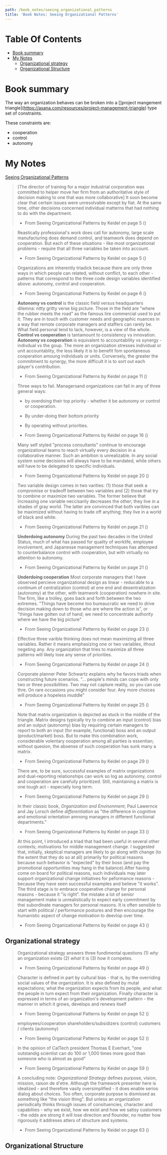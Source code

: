 ```yaml
---
path: /book_notes/seeing_organizational_patterns
title: 'Book Notes: Seeing Organizational Patterns'
---
```

# Table Of Contents

<!-- toc -->

- [Book summary](#book-summary)
- [My Notes](#my-notes)
  * [Organizational strategy](#organizational-strategy)
  * [Organizational Structure](#organizational-structure)

<!-- tocstop -->

# Book summary

The way an organization behaves can be broken into a []project mangement triangle](https://asana.com/resources/project-management-triangle) type set of constraints.

These constraints are:

  * cooperation
  * control
  * autonomy


# My Notes

[Seeing Organizational Patterns](https://www.amazon.com/Seeing-Organizational-Patterns-Robert-Keidel-dp-1881052656/dp/1881052656/ref=mt_other?_encoding=UTF8&me=&qid=1631037159)



> [The director of training for a major industrial corporation was committed to helper move her firm from an authoritative style of decision making to one that was more collaborative] It soon become clear that certain issues were unresolvable except by fiat. At the same time, other decisions concerned individual matterns that had nothing to do with the department.
> 
> - From Seeing Organizational Patterns by Keidel on page 5 ()



> Reastically professional's work does call for autonomy, large scale manufacturing does demand control, and teamwork does depend on cooperation. But each of these situations - like most organizational problems - require that all three variables be taken into account.
> 
> - From Seeing Organizational Patterns by Keidel on page 5 ()


> Organizations are inherently triadick because there are only three ways in which people can related, without conflict, to each other - patterns that correspond to the three code design variables identified above: autonomy, control and cooperation.
> 
> - From Seeing Organizational Patterns by Keidel on page 6 ()


> **Autonomy vs control** is the classic field versus headquarters dilemna: nitty gritty verse big picture. Those in the field are "where the rubber meets the road" as the famous tire commercial used to put it. They are in touch with customer needs and geographic nuances in a way that remote corporate managers and staffers can rarely be. What field personal tend to lack, however, is a view of the whole.
> **Control vs cooperation** is tantamount to consistency vs innovation.
> **Autonomy vs cooperation** is equivalent to accountability vs synergy - indivdual vs the goup. The more an organization stresses individual or unit accountablity, the less likely it is to benefit fom spontaneous cooperation amoung individuals or units. Conversely, the greater the commitment to synergy, the more difficult it is to sort out each player's contribution.
> 
> - From Seeing Organizational Patterns by Keidel on page 11 ()


> Three ways to fail. Managersand organizations can fail in any of three general ways:
>   
> * by overdoing their top priority - whether it be autonomy or control or cooperation.
>   
> * By under-doing their bottom priority
>   
> * By operating without priorities.
> 
> - From Seeing Organizational Patterns by Keidel on page 16 ()


> Many self styled "process consultants" continue to encourage organizational teams to reach virtually every decision in a collaborative manner. Such an ambition is unrealizable. In any social system some decisions will always have to be mandated, while others will have to be delegated to specific individuals.
> 
> - From Seeing Organizational Patterns by Keidel on page 20 ()


> Two variable design comes in two varities: (1) those that seek a compromise or tradeoff between two variables and (2) those that try to combine or maximize two variables. The former believe that increasing one variable neccisarily decreases the other; they live in a shades of gray world.
> The latter are convinced that both varibles can be maximized without having to trade off anything; they live in a world of black and white.
> 
> - From Seeing Organizational Patterns by Keidel on page 21 ()


> **Underdoing autonomy** During the past two decades in the United Status, much of what has passed for quality of worklife, employee involvement, and Japanesse management techniques has attemped to counterbalance control with cooperation, but with virtually no attention to autonomy.
> 
> - From Seeing Organizational Patterns by Keidel on page 21 ()


> **Underdoing cooperation**
> Most corporate managers that I have observed percieve organizational design as linear - reducable to a continum of centralization (control) at one end and desentralization (autonomy) at the other, with teamwork (cooperation) nowhere in site. The firm, like a trolley, goes back and forth between the two extremes. "Things have become too bureaucratic we need to drive decision making down to those who are where the action is", or "things have gotten out of hand; we need to concentrate authority where we have the big picture"
> 
> - From Seeing Organizational Patterns by Keidel on page 23 ()


> Effective three varible thinking does not mean maximizing all three variables. Rather it means emphasizing one or two variables, ithout negeting any. Any organization that tries to maximize all three patterns will likely lose any sense of priorities.
> 
> - From Seeing Organizational Patterns by Keidel on page 24 ()


> Corporate planner Peter Schwartz explains why he favors triads when constructing future scenarios. "... people's minds can cope with only two or three possibilities. Two may not capture reality, so you can use thre. On rare occasions you might consider four. Any more choices will produce a hopeless muddle"
> 
> - From Seeing Organizational Patterns by Keidel on page 25 ()


> Note that matrix organization is depicted as stuck in the middle of the triangle. Matrix designs typically try to combine an input (control) bias and an output (autonomy) bias by requiring certain managers to report to both an input (for example, functional) boss and an output (product/market) boss. But to make this combination work, considerable volentary oooperation among all parties is essentian; without quesion, the absense of such cooperation has sunk many a matrix.
> 
> - From Seeing Organizational Patterns by Keidel on page 29 ()


> There are, to be sure, successful examples of matrix organizations and dual-reporting relationships can work so log as autonomy, control and cooperation are carefully prioritized. Still, maintaining a matrix is one tough act - especially long term.
> 
> - From Seeing Organizational Patterns by Keidel on page 29 ()


> In their classic book, _Organization and Envinonment_, Paul Lawernce and Jay Lorsch define _differentiation_ as "the difference in cognitive and emotional orientation amnong managers in different functional departments."
> 
> - From Seeing Organizational Patterns by Keidel on page 33 ()


> At this point, I introduced a triad that had been useful in several other contexts; motivations for middle management change. I suggested that, initially, skeptical managers are likely to go along with change (to the extent that they do so at all) primarily for political reasons  because such behavior is "expected" by their boss (and pay the promotional opportunities may hang in the balance).After having come on board for political reasons, such individuals may later support organizational change initiatives for peformance reasons - because they have seen successful examples  and believe "it works". The third stage is to embrace cooperative change for personal reasons - because it "is right". the mistake a lot of senior management make is unrealistically to expect early commitment by thei subordinate managers for personal reasons. It is often sensible to start with political / performance postures and then encourage the humanistic aspect of change motivation to deevlop over time.
> 
> - From Seeing Organizational Patterns by Keidel on page 43 ()

 ## Organizational strategy


> Organizational strategy answers three fundimental questions (1) _why_ an organization exists (2) _what_ it is (3) _how_ it competes.
> 
> - From Seeing Organizational Patterns by Keidel on page 49 ()


> Character is defined in part by cultural bias - that is, by the overriding social values of the organization. It is also defined by mutal expectations; what the organization expects from its people, and what the people in turn expect from their organization. Finally character is expressed in terms of an organization's development pattern - the manner in which it grows, develops and renews itself
> 
> - From Seeing Organizational Patterns by Keidel on page 52 ()


> employees/cooperation
> shareholders/subsidizers (control)
> customers / clients (autonomy)
> 
> - From Seeing Organizational Patterns by Keidel on page 52 ()


> In the opinion of CalTech president Thomas E Everhart, "one outstandig scientist can do 100 or 1,000 times more good than someone who is almost as good"
> 
> - From Seeing Organizational Patterns by Keidel on page 59 ()


> A concluding note: _Organizational Strategy_ defines purpose, vision, mission, raison de d'etre. Although the framework presenter here is idealized - and therefore vasily oversimplified - it does enable serios dialog about choices. Too often, corporate purpose is dismissed as something like "the vision thing". But unless an organization periodically thinks through issues of consituencies, character and capabiliies - why we exist, how we exist and how we satisy customers - the odds are strong it will lose direction and flounder, no matter how rigorously it addreses atters of structure and systems.
> 
> - From Seeing Organizational Patterns by Keidel on page 63 ()

## Organizational Structure

